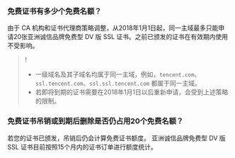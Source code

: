 ### 免费证书有多少个免费名额？
由于 CA 机构和证书代理商策略调整，从2018年1月1日起，同一主域最多只能申请20张亚洲诚信品牌免费型 DV 版 SSL 证书。之前已颁发的证书在有效期内使用不受影响。
>!
>- 一级域名及其子域名均属于同一主域，例如，`tencent.com`、`ssl.tencent.com`、`ssl.ssl.tencent.com` 都属于同一主域。
>- 若即将到期的证书需要在2018年1月1日以后重新申请，会受到上述策略的限制。

### 免费证书吊销或到期后删除是否仍占用20个免费名额？
若您的证书已颁发，吊销后仍会计算免费证书额度。
亚洲诚信品牌免费型 DV 版 SSL 证书目前按照15个月内的证书订单进行额度统计。
